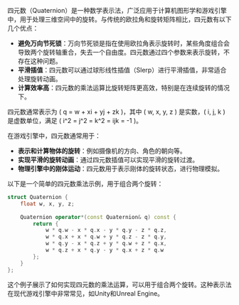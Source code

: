四元数（Quaternion）是一种数学表示法，广泛应用于计算机图形学和游戏引擎中，用于处理三维空间中的旋转。与传统的欧拉角和旋转矩阵相比，四元数有以下几个优点：

- **避免万向节死锁**：万向节死锁是指在使用欧拉角表示旋转时，某些角度组合会导致两个旋转轴重合，失去一个自由度。四元数通过四个参数来表示旋转，不存在这种问题。
- **平滑插值**：四元数可以通过球形线性插值（Slerp）进行平滑插值，非常适合处理旋转动画。
- **计算效率高**：四元数的乘法运算比旋转矩阵更高效，特别是在连续旋转的情况下。

四元数通常表示为 \( q = w + xi + yj + zk \)，其中 \( w, x, y, z \) 是实数，\( i, j, k \) 是虚数单位，满足 \( i^2 = j^2 = k^2 = ijk = -1 \)。

在游戏引擎中，四元数通常用于：

- **表示和计算物体的旋转**：例如摄像机的方向、角色的朝向等。
- **实现平滑的旋转动画**：通过四元数插值可以实现平滑的旋转过渡。
- **物理引擎中的刚体运动**：四元数用于表示刚体的旋转状态，进行物理模拟。

以下是一个简单的四元数乘法示例，用于组合两个旋转：

```cpp
struct Quaternion {
    float w, x, y, z;
    
    Quaternion operator*(const Quaternion& q) const {
        return {
            w * q.w - x * q.x - y * q.y - z * q.z,
            w * q.x + x * q.w + y * q.z - z * q.y,
            w * q.y - x * q.z + y * q.w + z * q.x,
            w * q.z + x * q.y - y * q.x + z * q.w
        };
    }
};
```

这个例子展示了如何实现四元数的乘法运算，可以用于组合两个旋转。这种表示法在现代游戏引擎中非常常见，如Unity和Unreal Engine。
